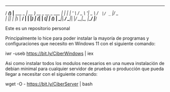   ____ _ _               ____
 / ___(_) |__   ___ _ __| __ )  __ _  __ _  ___
| |   | | '_ \ / _ \ '__|  _ \ / _` |/ _` |/ _ \
| |___| | |_) |  __/ |  | |_) | (_| | (_| | (_) |
 \____|_|_.__/ \___|_|  |____/ \__,_|\__, |\___/
                                     |___/

Este es un repositorio personal

Principalmente lo hice para poder instalar la mayoría de programas y configuraciones que necesito en Windows 11 con el siguiente comando:

iwr -useb https://bit.ly/CiberWindows | iex

Asi como instalar todos los modulos necesarios en una nueva instalación de debian minimal para cualquier servidor de pruebas o producción que pueda llegar a necesitar con el siguiente comando:

wget -O - https://bit.ly/CiberServer | bash